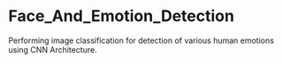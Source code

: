 # Face_And_Emotion_Detection
Performing image classification for detection of various human emotions using CNN Architecture.
